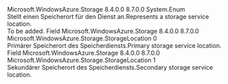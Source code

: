 <Type Name="StorageLocation" FullName="Microsoft.WindowsAzure.Storage.StorageLocation">
  <TypeSignature Language="C#" Value="public enum StorageLocation" />
  <TypeSignature Language="ILAsm" Value=".class public auto ansi sealed StorageLocation extends System.Enum" />
  <TypeSignature Language="DocId" Value="T:Microsoft.WindowsAzure.Storage.StorageLocation" />
  <TypeSignature Language="VB.NET" Value="Public Enum StorageLocation" />
  <TypeSignature Language="F#" Value="type StorageLocation = " />
  <AssemblyInfo>
    <AssemblyName>Microsoft.WindowsAzure.Storage</AssemblyName>
    <AssemblyVersion>8.4.0.0</AssemblyVersion>
    <AssemblyVersion>8.7.0.0</AssemblyVersion>
  </AssemblyInfo>
  <Base>
    <BaseTypeName>System.Enum</BaseTypeName>
  </Base>
  <Docs>
    <summary>
            <span data-ttu-id="fb11f-101">Stellt einen Speicherort für den Dienst an.</span><span class="sxs-lookup"><span data-stu-id="fb11f-101">Represents a storage service location.</span></span>
            </summary>
    <remarks>To be added.</remarks>
  </Docs>
  <Members>
    <Member MemberName="Primary">
      <MemberSignature Language="C#" Value="Primary" />
      <MemberSignature Language="ILAsm" Value=".field public static literal valuetype Microsoft.WindowsAzure.Storage.StorageLocation Primary = int32(0)" />
      <MemberSignature Language="DocId" Value="F:Microsoft.WindowsAzure.Storage.StorageLocation.Primary" />
      <MemberSignature Language="VB.NET" Value="Primary" />
      <MemberSignature Language="F#" Value="Primary = 0" Usage="Microsoft.WindowsAzure.Storage.StorageLocation.Primary" />
      <MemberType>Field</MemberType>
      <AssemblyInfo>
        <AssemblyName>Microsoft.WindowsAzure.Storage</AssemblyName>
        <AssemblyVersion>8.4.0.0</AssemblyVersion>
        <AssemblyVersion>8.7.0.0</AssemblyVersion>
      </AssemblyInfo>
      <ReturnValue>
        <ReturnType>Microsoft.WindowsAzure.Storage.StorageLocation</ReturnType>
      </ReturnValue>
      <MemberValue>0</MemberValue>
      <Docs>
        <summary>
            <span data-ttu-id="fb11f-102">Primärer Speicherort des Speicherdiensts.</span><span class="sxs-lookup"><span data-stu-id="fb11f-102">Primary storage service location.</span></span>
            </summary>
      </Docs>
    </Member>
    <Member MemberName="Secondary">
      <MemberSignature Language="C#" Value="Secondary" />
      <MemberSignature Language="ILAsm" Value=".field public static literal valuetype Microsoft.WindowsAzure.Storage.StorageLocation Secondary = int32(1)" />
      <MemberSignature Language="DocId" Value="F:Microsoft.WindowsAzure.Storage.StorageLocation.Secondary" />
      <MemberSignature Language="VB.NET" Value="Secondary" />
      <MemberSignature Language="F#" Value="Secondary = 1" Usage="Microsoft.WindowsAzure.Storage.StorageLocation.Secondary" />
      <MemberType>Field</MemberType>
      <AssemblyInfo>
        <AssemblyName>Microsoft.WindowsAzure.Storage</AssemblyName>
        <AssemblyVersion>8.4.0.0</AssemblyVersion>
        <AssemblyVersion>8.7.0.0</AssemblyVersion>
      </AssemblyInfo>
      <ReturnValue>
        <ReturnType>Microsoft.WindowsAzure.Storage.StorageLocation</ReturnType>
      </ReturnValue>
      <MemberValue>1</MemberValue>
      <Docs>
        <summary>
            <span data-ttu-id="fb11f-103">Sekundärer Speicherort des Speicherdiensts.</span><span class="sxs-lookup"><span data-stu-id="fb11f-103">Secondary storage service location.</span></span>
            </summary>
      </Docs>
    </Member>
  </Members>
</Type>